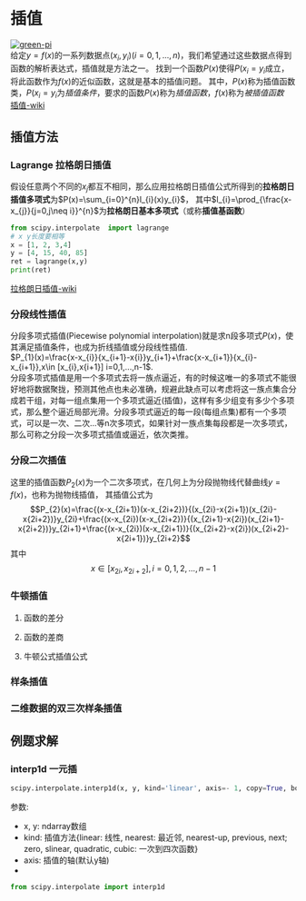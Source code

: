 # 插值
[![green-pi](https://img.shields.io/badge/Rendered%20with-Green%20Pi-00d571?style=flat-square)](https://github.com/nschloe/green-pi?activate&inlineMath=$)  
给定$y=f(x)$的一系列数据点$(x_{i},y_{i})(i=0,1,...,n)$，我们希望通过这些数据点得到函数的解析表达式，插值就是方法之一。
找到一个函数$P(x)$使得$P(x_{i}=y_{i}$成立，将此函数作为$f(x)$的近似函数，这就是基本的插值问题。
其中，$P(x)$称为插值函数类，$P(x_{i}=y_{i}$为*插值条件*，要求的函数$P(x)$称为*插值函数*，$f(x)$称为*被插值函数*  
[插值-wiki](https://zh.wikipedia.org/zh-cn/%E6%8F%92%E5%80%BC)

## 插值方法
### Lagrange 拉格朗日插值  
假设任意两个不同的$x_{j}$都互不相同，那么应用拉格朗日插值公式所得到的**拉格朗日插值多项式**为$P(x)=\sum_{i=0}^{n}l_{i}(x)y_{i}$，
其中$l_{i}=\prod_{\frac{x-x_{j}}{j=0,j\neq i}}^{n}$为**拉格朗日基本多项式**（或称**插值基函数**）
```python
from scipy.interpolate  import lagrange
# x y长度要相等
x = [1, 2, 3,4]
y = [4, 15, 40, 85]
ret = lagrange(x,y)
print(ret)
```
[拉格朗日插值-wiki](https://zh.wikipedia.org/zh-cn/%E6%8B%89%E6%A0%BC%E6%9C%97%E6%97%A5%E6%8F%92%E5%80%BC%E6%B3%95)

### 分段线性插值
分段多项式插值(Piecewise polynomial interpolation)就是求n段多项式$P(x)$，使其满足插值条件，也成为折线插值或分段线性插值.  
$P_{1}(x)=\frac{x-x_{i}}{x_{i+1}-x{i}}y_{i+1}+\frac{x-x_{i+1}}{x_{i}-x_{i+1}},x\in [x_{i},x{i+1}] i=0,1,...,n-1$.  
分段多项式插值是用一个多项式去将一族点逼近，有的时候这唯一的多项式不能很好地将数据聚拢，预测其他点也未必准确，规避此缺点可以考虑将这一族点集合分成若干组，对每一组点集用一个多项式逼近(插值)，这样有多少组变有多少个多项式，那么整个逼近局部光滑。分段多项式逼近的每一段(每组点集)都有一个多项式，可以是一次、二次...等n次多项式，如果针对一族点集每段都是一次多项式，那么可称之分段一次多项式插值或逼近，依次类推。

### 分段二次插值
这里的插值函数$P_{2}(x)$为一个二次多项式，在几何上为分段抛物线代替曲线$y=f(x)$，也称为抛物线插值，
其插值公式为$$P_{2}(x)=\frac{(x-x_{2i+1})(x-x_{2i+2})}{(x_{2i}-x{2i+1})(x_{2i}-x{2i+2})}y_{2i}+\frac{(x-x_{2i})(x-x_{2i+2})}{(x_{2i+1}-x{2i})(x_{2i+1}-x{2i+2})}y_{2i+1}+\frac{(x-x_{2i})(x-x_{2i+1})}{(x_{2i+2}-x{2i})(x_{2i+2}-x{2i+1})}y_{2i+2}$$
其中$$x\in [x_{2i},x_{2i+2}], i=0,1,2,...,n-1$$

### 牛顿插值
1. 函数的差分


2. 函数的差商


3. 牛顿公式插值公式

### 样条插值


### 二维数据的双三次样条插值




## 例题求解
### interp1d 一元插
```python
scipy.interpolate.interp1d(x, y, kind='linear', axis=- 1, copy=True, bounds_error=None, fill_value=nan, assume_sorted=False)
```
参数:  

- x, y: ndarray数组
- kind: 插值方法{linear: 线性, nearest: 最近邻, nearest-up, previous, next; zero, slinear, quadratic, cubic: 一次到四次函数}
- axis: 插值的轴(默认y轴)
- 

```python
from scipy.interpolate import interp1d
```

















